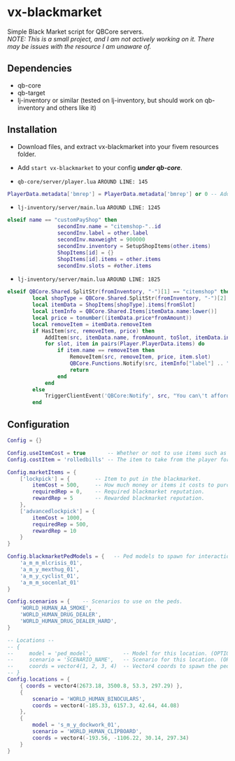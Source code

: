 # vx-blackmarket
Simple Black Market script for QBCore servers.<br>
*NOTE: This is a small project, and I am not actively working on it. There may be issues with the resource I am unaware of.*

## Dependencies
* qb-core
* qb-target
* lj-inventory or similar (tested on lj-inventory, but should work on qb-inventory and others like it)

## Installation
* Download files, and extract vx-blackmarket into your fivem resources folder.
* Add `start vx-blackmarket` to your config ***under qb-core***.

* `qb-core/server/player.lua` `AROUND LINE: 145`
```lua
PlayerData.metadata['bmrep'] = PlayerData.metadata['bmrep'] or 0 -- Added for vx-blackmarket
```

* `lj-inventory/server/main.lua` `AROUND LINE: 1245`
```lua
elseif name == "customPayShop" then
				secondInv.name = "citemshop-"..id
				secondInv.label = other.label
				secondInv.maxweight = 900000
				secondInv.inventory = SetupShopItems(other.items)
				ShopItems[id] = {}
				ShopItems[id].items = other.items
				secondInv.slots = #other.items
```

* `lj-inventory/server/main.lua` `AROUND LINE: 1825`
```lua
elseif QBCore.Shared.SplitStr(fromInventory, "-")[1] == "citemshop" then
		local shopType = QBCore.Shared.SplitStr(fromInventory, "-")[2]
		local itemData = ShopItems[shopType].items[fromSlot]
		local itemInfo = QBCore.Shared.Items[itemData.name:lower()]
		local price = tonumber((itemData.price*fromAmount))
		local removeItem = itemData.removeItem
		if HasItem(src, removeItem, price) then
			AddItem(src, itemData.name, fromAmount, toSlot, itemData.info)
			for slot, item in pairs(Player.PlayerData.items) do
				if item.name == removeItem then
					RemoveItem(src, removeItem, price, item.slot)
					QBCore.Functions.Notify(src, itemInfo["label"] .. " bought!", "success")
					return
				end
			end
		else
			TriggerClientEvent('QBCore:Notify', src, "You can\'t afford this...", "error")
		end
```

## Configuration
```lua
Config = {}

Config.useItemCost = true       -- Whether or not to use items such as dirty money for item cost.
Config.costItem = 'rolledbills' -- The item to take from the player for purchasing.

Config.marketItems = {
    ['lockpick'] = {        -- Item to put in the blackmarket.
        itemCost = 500,     -- How much money or items it costs to purchase.
        requiredRep = 0,    -- Required blackmarket reputation.
        rewardRep = 5       -- Rewarded blackmarket reputation.
    },
    ['advancedlockpick'] = {
        itemCost = 1000,
        requiredRep = 500,
        rewardRep = 10
    }
}

Config.blackmarketPedModels = {   -- Ped models to spawn for interactions.
    'a_m_m_mlcrisis_01',
    'a_m_y_mexthug_01',
    'a_m_y_cyclist_01',
    'a_m_m_socenlat_01'
}

Config.scenarios = {    -- Scenarios to use on the peds.
    'WORLD_HUMAN_AA_SMOKE',
    'WORLD_HUMAN_DRUG_DEALER',
    'WORLD_HUMAN_DRUG_DEALER_HARD',
}

-- Locations --
-- {
--     model = 'ped_model',          -- Model for this location. (OPTIONAL, Random if not set)
--     scenario = 'SCENARIO_NAME',   -- Scenario for this location. (OPTIONAL, Random if not set)
--     coords = vector4(1, 2, 3, 4)  -- Vector4 coords to spawn the ped at for this location.
-- }
Config.locations = {
    { coords = vector4(2673.18, 3500.8, 53.3, 297.29) },
    {
        scenario = 'WORLD_HUMAN_BINOCULARS',
        coords = vector4(-185.33, 6157.3, 42.64, 44.08)
    },
    {
        model = 's_m_y_dockwork_01',
        scenario = 'WORLD_HUMAN_CLIPBOARD',
        coords = vector4(-193.56, -1106.22, 30.14, 297.34)
    }
}
```
